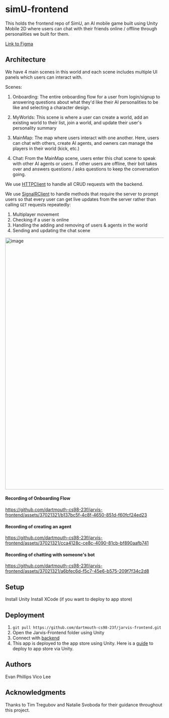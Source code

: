 # simU-frontend

This holds the frontend repo of SimU, an AI mobile game built using Unity Mobile 2D where users can chat with their friends online / offline through personalities we built for them.

[Link to Figma](https://www.figma.com/file/C8lO2GUAnYuTL5eUbSuTjQ/Prototype%3A-Vico%2C-Tucker%2C-Jackson%2C-Evan%2C-Alan%2C-Lekina?type=design&node-id=547%3A435&mode=design&t=2vE4ODx9CQ4JZq1P-1)

## Architecture

We have 4 main scenes in this world and each scene includes multiple UI panels which users can interact with. 

Scenes:

1. Onboarding: The entire onboarding flow for a user from login/signup to answering questions about what they'd like their AI personalities to be like and selecting a character design.

2. MyWorlds: This scene is where a user can create a world, add an existing world to their list, join a world, and update their user's personality summary

3. MainMap: The map where users interact with one another. Here, users can chat with others, create AI agents, and owners can manage the players in their world (kick, etc.)

4. Chat: From the MainMap scene, users enter this chat scene to speak with other AI agents or users. If other users are offline, their bot takes over and answers questions / asks questions to keep the conversation going.

We use [HTTPClient](https://github.com/dartmouth-cs98-23f/jarvis-frontend/blob/main/Assets/Clients/HTTPClient.cs) to handle all CRUD requests with the backend.

We use [SignalRClient](https://github.com/dartmouth-cs98-23f/jarvis-frontend/blob/main/Assets/SignalRClient/SignalRClient.cs) to handle methods that require the server to prompt users so that every user can get live updates from the server rather than calling `GET` requests repeatedly:

1. Multiplayer movement
2. Checking if a user is online
3. Handling the adding and removing of users & agents in the world
4. Sending and updating the chat scene

<img width="799" alt="image" src="https://github.com/dartmouth-cs98-23f/jarvis-frontend/assets/37021321/9b3a2a12-1dfd-4f35-842b-fa34eaa0c42b">


#### Recording of Onboarding Flow
https://github.com/dartmouth-cs98-23f/jarvis-frontend/assets/37021321/b137bc5f-4c8f-4650-851d-f60fcf24ed23

#### Recording of creating an agent
https://github.com/dartmouth-cs98-23f/jarvis-frontend/assets/37021321/cca4128c-ce8c-4090-81cb-bf890aafb741

#### Recording of chatting with someone's bot
https://github.com/dartmouth-cs98-23f/jarvis-frontend/assets/37021321/a6bfec6d-f5c7-45e6-b575-209f7f34c2d8

## Setup

Install Unity 
Install XCode (if you want to deploy to app store)

## Deployment

1. `git pull https://github.com/dartmouth-cs98-23f/jarvis-frontend.git`
2. Open the Jarvis-Frontend folder using Unity
3. Connect with [backend](https://github.com/dartmouth-cs98-23f/SimU-GameService)
4. This app is deployed to the app store using Unity. Here is a [guide](https://learn.unity.com/tutorial/publishing-for-ios) to deploy to app store via Unity.

## Authors

Evan Phillips
Vico Lee

## Acknowledgments
Thanks to Tim Tregubov and Natalie Svoboda for their guidance throughout this project.

